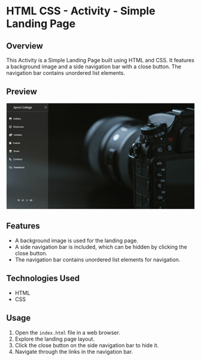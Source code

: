 # HTML CSS - Activity - Simple Landing Page

## Overview

This Activity is a Simple Landing Page built using HTML and CSS. It features a background image and a side navigation bar with a close button. The navigation bar contains unordered list elements.

## Preview

![Simple Landing Page Preview](preview.png)

## Features

- A background image is used for the landing page.
- A side navigation bar is included, which can be hidden by clicking the close button.
- The navigation bar contains unordered list elements for navigation.

## Technologies Used

- HTML
- CSS

## Usage

1. Open the `index.html` file in a web browser.
2. Explore the landing page layout.
3. Click the close button on the side navigation bar to hide it.
4. Navigate through the links in the navigation bar.

